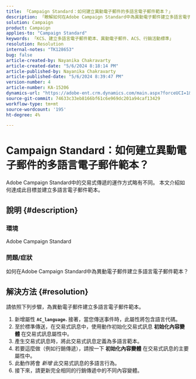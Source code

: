 ```yaml
---
title: 「Campaign Standard：如何建立異動電子郵件的多語言電子郵件範本？」
description: 「瞭解如何在Adobe Campaign Standard中為異動電子郵件建立多語言電子郵件範本。」
solution: Campaign
product: Campaign
applies-to: "Campaign Standard"
keywords: 「KCS、建立多語言電子郵件範本、異動電子郵件、ACS、行銷活動標準」
resolution: Resolution
internal-notes: "TK128653"
bug: false
article-created-by: Nayanika Chakravarty
article-created-date: "5/6/2024 8:18:14 PM"
article-published-by: Nayanika Chakravarty
article-published-date: "5/6/2024 8:39:47 PM"
version-number: 4
article-number: KA-15206
dynamics-url: "https://adobe-ent.crm.dynamics.com/main.aspx?forceUCI=1&pagetype=entityrecord&etn=knowledgearticle&id=0eca0ebf-e50b-ef11-9f8a-6045bd0065b6"
source-git-commit: 74633c33eb8166bf61c6e969dc201a94caf13429
workflow-type: tm+mt
source-wordcount: '195'
ht-degree: 4%

---
```


# Campaign Standard：如何建立異動電子郵件的多語言電子郵件範本？


Adobe Campaign Standard中的交易式傳遞的運作方式略有不同。 本文介紹如何達成此目標並建立多語言電子郵件範本。

## 說明 {#description}


### <b>環境</b>

Adobe Campaign Standard

### <b>問題/症狀</b>

如何在Adobe Campaign Standard中為異動電子郵件建立多語言電子郵件範本？


## 解決方法 {#resolution}




請依照下列步驟，為異動電子郵件建立多語言電子郵件範本。



1. 新增屬性 <b>`AC_language`. </b>接著，當您傳送事件時，此屬性將包含語言代碼。
2. 至於標準傳送，在交易式訊息中，使用動作初始化交易式訊息 <b>初始化內容變體 </b>在交易式訊息屬性中。
3. 產生交易式訊息時，將此交易式訊息定義為多語言範本。
4. 若要這麼做（例如行銷傳遞），請按一下 <b>初始化內容變體</b> 在交易式訊息的主要屬性中。
5. 此動作將會 *新增* 此交易式訊息的多語言行為。
6. 接下來，請更新完全相同的行銷傳遞中的不同內容變體。

